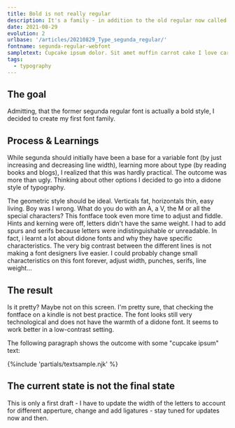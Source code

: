 ```yaml
---
title: Bold is not really regular
description: It's a family - in addition to the old regular now called "bold" there is now also a regular fontface in a didone style
date: 2021-08-29
evolution: 2
urlbase: '/articles/20210829_Type_segunda_regular/'
fontname: segunda-regular-webfont
sampletext: Cupcake ipsum dolor. Sit amet muffin carrot cake I love caramels brownie halvah & cotton candy. +"*ç%&/()=@#[]{}$£1234567890?.
tags:
  - typography
---
```


## The goal
Admitting, that the former segunda regular font is actually a bold style, I decided to create my first font family. 

## Process & Learnings
While segunda should initially have been a base for a variable font (by just increasing and decreasing line width), learning more about type (by reading books and blogs), I realized that this was hardly practical. The outcome was more than ugly. Thinking about other options I decided to go into a didone style of typography. 

The geometric style should be ideal. Verticals fat, horizontals thin, easy living. Boy was I wrong. What do you do with an A, a V, the M or all the special characters? This fontface took even more time to adjust and fiddle. Hints and kerning were off, letters didn't have the same weight. I had to add spurs and serifs because letters were indistinguishable or unreadable. In fact, i learnt a lot about didone fonts and why they have specific characteristics. The very big contrast between the different lines is not making a font designers live easier. I could probably change small characteristics on this font forever, adjust width, punches, serifs, line weight...

## The result
Is it pretty? Maybe not on this screen. I'm pretty sure, that checking the fontface on a kindle is not best practice. The font looks still very technological and does not have the warmth of a didone font. It seems to work better in a low-contrast setting. 

The following paragraph shows the outcome with some "cupcake ipsum" text: 

{%include 'partials/textsample.njk' %}

## The current state is not the final state

This is only a first draft - I have to update the width of the letters to account for different apperture, change and add ligatures - stay tuned for updates now and then. 
